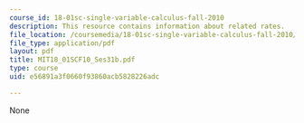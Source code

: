 ```yaml
---
course_id: 18-01sc-single-variable-calculus-fall-2010
description: This resource contains information about related rates.
file_location: /coursemedia/18-01sc-single-variable-calculus-fall-2010/e56891a3f0660f93860acb5828226adc_MIT18_01SCF10_Ses31b.pdf
file_type: application/pdf
layout: pdf
title: MIT18_01SCF10_Ses31b.pdf
type: course
uid: e56891a3f0660f93860acb5828226adc

---
```

None